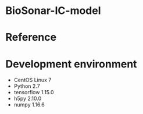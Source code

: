 # BioSonar-IC-model

# Reference

# Development environment
  - CentOS Linux 7
  - Python 2.7
  - tensorflow 1.15.0
  - h5py 2.10.0
  - numpy 1.16.6
